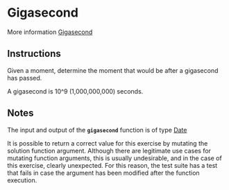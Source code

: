 # Gigasecond

More information [Gigasecond](https://exercism.org/tracks/javascript/exercises/gigasecond)

## Instructions

Given a moment, determine the moment that would be after a gigasecond has passed.

A gigasecond is 10^9 (1,000,000,000) seconds.

## Notes

The input and output of the **`gigasecond`** function is of type [Date](https://developer.mozilla.org/en-US/docs/Web/JavaScript/Reference/Global_Objects/Date)

It is possible to return a correct value for this exercise by mutating the solution function argument. Although there are legitimate use cases for mutating function arguments, this is usually undesirable, and in the case of this exercise, clearly unexpected. For this reason, the test suite has a test that fails in case the argument has been modified after the function execution.
